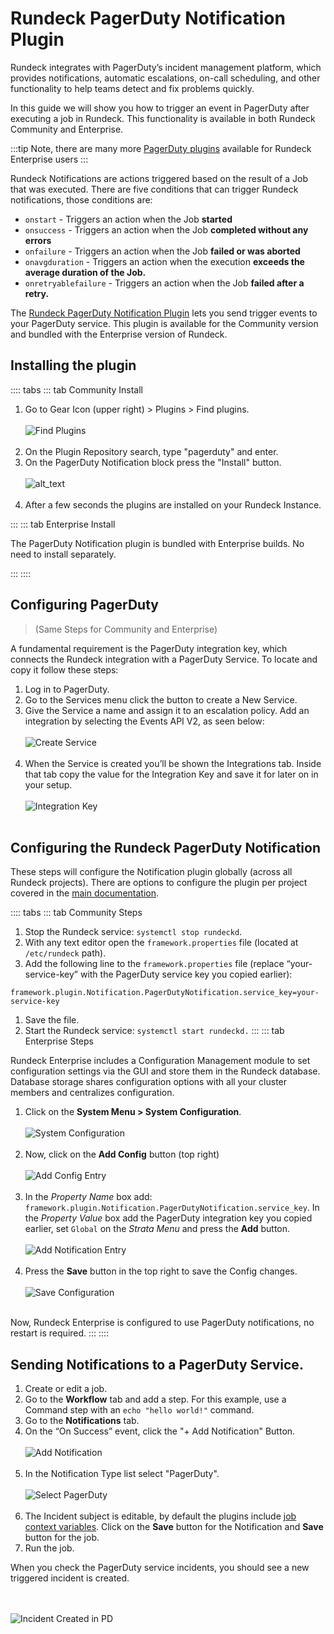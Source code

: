 # Rundeck PagerDuty Notification Plugin

Rundeck integrates with PagerDuty’s incident management platform, which provides notifications, automatic escalations, on-call scheduling, and other functionality to help teams detect and fix problems quickly.

In this guide we will show you how to trigger an event in PagerDuty after executing a job in Rundeck. This functionality is available in both Rundeck Community and Enterprise.   

:::tip
Note, there are many more [PagerDuty plugins](https://docs.rundeck.com/docs/manual/webhooks/pagerduty-run-job.html) available for Rundeck Enterprise users
:::

Rundeck Notifications are actions triggered based on the result of a Job that was executed.  There are five conditions that can trigger Rundeck notifications, those conditions are:

- `onstart` - Triggers an action when the Job **started**
- `onsuccess` - Triggers an action when the Job **completed without any errors**
- `onfailure` - Triggers an action when the Job **failed or was aborted**
- `onavgduration` - Triggers an action when the execution **exceeds the average duration of the Job.**
- `onretryablefailure` - Triggers an action when the Job **failed after a retry.**

The [Rundeck PagerDuty Notification Plugin](https://github.com/rundeck-plugins/pagerduty-notification) lets you send trigger events to your PagerDuty service. This plugin is available for the Community version and bundled with the Enterprise version of Rundeck.


## Installing the plugin
:::: tabs
::: tab Community Install

1. Go to Gear Icon (upper right) > Plugins > Find plugins.
    <br><br>![Find Plugins](@assets/img/howto-pdnotif-findplugin.png)<br><br>
1. On the Plugin Repository search, type "pagerduty" and enter.
1. On the PagerDuty Notification block press the "Install" button.
    <br><br>![alt_text](@assets/img/howto-pdnotif-installplugin.png)<br><br>
4. After a few seconds the plugins are installed on your Rundeck Instance.

:::
::: tab Enterprise Install

The PagerDuty Notification plugin is bundled with Enterprise builds.  No need to install separately.

:::
::::

## Configuring PagerDuty
>(Same Steps for Community and Enterprise)

A fundamental requirement is the PagerDuty integration key, which connects the Rundeck integration with a PagerDuty Service. To locate and copy it follow these steps:

1. Log in to PagerDuty.
1. Go to the Services menu click the button to create a New Service.
1. Give the Service a name and assign it to an escalation policy. Add an integration by selecting the Events API V2, as seen below:
    <br><br>![Create Service](@assets/img/howto-pdnotif-createservice.png)<br><br>
1. When the Service is created you’ll be shown the Integrations tab. Inside that tab copy the value for the Integration Key and save it for later on in your setup.
    <br><br>![Integration Key](@assets/img/howto-pdnotif-integrationkey.png)<br><br>

## Configuring the Rundeck PagerDuty Notification

These steps will configure the Notification plugin globally (across all Rundeck projects). There are options to configure the plugin per project covered in the [main documentation](https://github.com/rundeck-plugins/pagerduty-notification#configuration).

:::: tabs
::: tab Community Steps

1. Stop the Rundeck service: `systemctl stop rundeckd`.
1. With any text editor open the `framework.properties` file (located at `/etc/rundeck` path).
1. Add the following line to the `framework.properties` file (replace “your-service-key” with the PagerDuty service key you copied earlier):
```
framework.plugin.Notification.PagerDutyNotification.service_key=your-service-key
```
1. Save the file.
1. Start the Rundeck service: `systemctl start rundeckd.`
:::
::: tab Enterprise Steps

Rundeck Enterprise includes a Configuration Management module to set configuration settings via the GUI and store them in the Rundeck database. Database storage shares configuration options with all your cluster members and centralizes configuration.

1. Click on the **System Menu > System Configuration**.
    <br><br>![System Configuration](@assets/img/howto-pdnotif-systemconf.png)<br><br>
2. Now, click on the **Add Config** button (top right)
    <br><br>![Add Config Entry](@assets/img/howto-pdnotif-addconf.png)<br><br>
3. In the _Property Name_ box add: `framework.plugin.Notification.PagerDutyNotification.service_key`. In the _Property Value_ box add the PagerDuty integration key you copied earlier, set `Global` on the _Strata Menu_ and press the **Add** button.
    <br><br>![Add Notification Entry](@assets/img/howto-pdnotif-addpdentry.png)<br><br>
4. Press the **Save** button in the top right to save the Config changes.
    <br><br>![Save Configuration](@assets/img/howto-pdnotif-saveconf.png)<br><br>

Now, Rundeck Enterprise is configured to use PagerDuty notifications, no restart is required.
:::
::::

## Sending Notifications to a PagerDuty Service.

1. Create or edit a job.
1. Go to the **Workflow** tab and add a step. For this example, use a Command step with an `echo "hello world!"` command.
1. Go to the **Notifications** tab.
1. On the “On Success” event, click the "+ Add Notification" Button.
   <br><br>![Add Notification](@assets/img/howto-pdnotif-addnotification.png)<br><br>
1. In the Notification Type list select "PagerDuty".
   <br><br>![Select PagerDuty](@assets/img/howto-pdnotif-addpdnotif.png)<br><br>
1. The Incident subject is editable, by default the plugins include [job context variables](/manual/job-workflows.html#context-variables). Click on the **Save** button for the Notification and **Save** button for the job.
1. Run the job.

When you check the PagerDuty service incidents, you should see a new triggered incident is created.

<br><br>![Incident Created in PD](@assets/img/howto-pdnotif-incidentcreated.png)<br><br>
